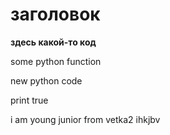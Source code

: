 # заголовок

**здесь какой-то код**

some python function

new python code

print true

i am young junior
from vetka2
ihkjbv